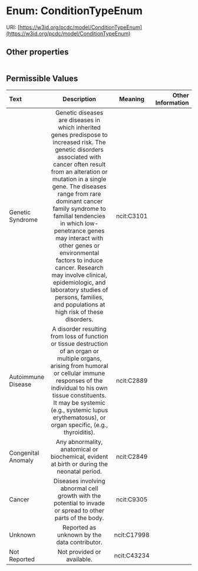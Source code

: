 
# Enum: ConditionTypeEnum




URI: [https://w3id.org/pcdc/model/ConditionTypeEnum](https://w3id.org/pcdc/model/ConditionTypeEnum)


## Other properties

|  |  |  |
| --- | --- | --- |

## Permissible Values

| Text | Description | Meaning | Other Information |
| :--- | :---: | :---: | ---: |
| Genetic Syndrome | Genetic diseases are diseases in which inherited genes predispose to increased risk. The genetic disorders associated with cancer often result from an alteration or mutation in a single gene. The diseases range from rare dominant cancer family syndrome to familial tendencies in which low-penetrance genes may interact with other genes or environmental factors to induce cancer. Research may involve clinical, epidemiologic, and laboratory studies of persons, families, and populations at high risk of these disorders. | ncit:C3101 |  |
| Autoimmune Disease | A disorder resulting from loss of function or tissue destruction of an organ or multiple organs, arising from humoral or cellular immune responses of the individual to his own tissue constituents. It may be systemic (e.g., systemic lupus erythematosus), or organ specific, (e.g., thyroiditis). | ncit:C2889 |  |
| Congenital Anomaly | Any abnormality, anatomical or biochemical, evident at birth or during the neonatal period. | ncit:C2849 |  |
| Cancer | Diseases involving abnormal cell growth with the potential to invade or spread to other parts of the body. | ncit:C9305 |  |
| Unknown | Reported as unknown by the data contributor. | ncit:C17998 |  |
| Not Reported | Not provided or available. | ncit:C43234 |  |

